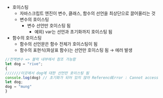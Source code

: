 - 호이스팅
    - 자바스크립트 엔진이 변수, 클래스, 함수의 선언을 최상단으로 끌어올리는 것
    - 변수의 호이스팅
        - 변수 선언만 호이스팅 됨
            - 예외) var는 선언과 초기화까지 호이스팅 됨
- 함수의 호이스팅
    - 함수의 선언문은 함수 전체가 호이스팅이 됨
    - 함수의 표현식(화살표 함수)는 선언만 호이스팅 됨 → 에러 발생

```jsx
//전역변수 => 블럭 내부에서 참조 가능함
let dog = "rive";
{
///////이곳에서 dog에 대한 선언만 호이스팅 됨
console.log(dog) // 초기화가 되어 있지 않아 ReferencdError : Cannot access "dog" before initialization가 발생함
let dog;
dog = "mung"
}
```